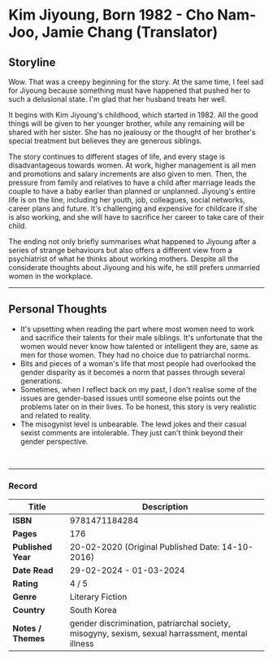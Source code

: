 # Kim Jiyoung, Born 1982 - Cho Nam-Joo, Jamie Chang (Translator)

## Storyline
Wow. That was a creepy beginning for the story. At the same time, I feel sad for Jiyoung because something must have happened that pushed her to such a delusional state. I'm glad that her husband treats her well.

It begins with Kim Jiyoung's childhood, which started in 1982. All the good things will be given to her younger brother, while any remaining will be shared with her sister. She has no jealousy or the thought of her brother's special treatment but believes they are generous siblings.

The story continues to different stages of life, and every stage is disadvantageous towards women. At work, higher management is all men and promotions and salary increments are also given to men. Then, the pressure from family and relatives to have a child after marriage leads the couple to have a baby earlier than planned or unplanned. Jiyoung's entire life is on the line, including her youth, job, colleagues, social networks, career plans and future. It's challenging and expensive for childcare if she is also working, and she will have to sacrifice her career to take care of their child.

The ending not only briefly summarises what happened to Jiyoung after a series of strange behaviours but also offers a different view from a psychiatrist of what he thinks about working mothers. Despite all the considerate thoughts about Jiyoung and his wife, he still prefers unmarried women in the workplace.
<br>

***

## Personal Thoughts
- It's upsetting when reading the part where most women need to work and sacrifice their talents for their male siblings. It's unfortunate that the women would never know how talented or intelligent they are, same as men for those women. They had no choice due to patriarchal norms. 
- Bits and pieces of a woman's life that most people had overlooked the gender disparity as it becomes a norm that passes through several generations.
- Sometimes, when I reflect back on my past, I don't realise some of the issues are gender-based issues until someone else points out the problems later on in their lives. To be honest, this story is very realistic and related to reality.
- The misogynist level is unbearable. The lewd jokes and their casual sexist comments are intolerable. They just can't think beyond their gender perspective.
<br>

***

### Record
| Title | Description |
| -- | -- |
| **ISBN** | 9781471184284 |
| **Pages** | 176 |
| **Published Year** | 20-02-2020 (Original Published Date: 14-10-2016) |
| **Date Read** | 29-02-2024 - 01-03-2024 |
| **Rating** | 4 / 5 |
| **Genre** | Literary Fiction |
| **Country** | South Korea|
| **Notes / Themes** | gender discrimination, patriarchal society, misogyny, sexism, sexual harrassment, mental illness | 
